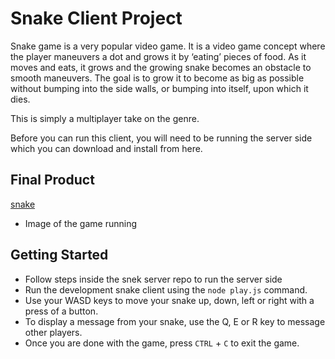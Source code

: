 # Snake Client Project

Snake game is a very popular video game. It is a video game concept where the player maneuvers a dot and grows it by ‘eating’ pieces of food. As it moves and eats, it grows and the growing snake becomes an obstacle to smooth maneuvers. The goal is to grow it to become as big as possible without bumping into the side walls, or bumping into itself, upon which it dies.

This is simply a multiplayer take on the genre.

Before you can run this client, you will need to be running the server side which you can download and install from here. 

## Final Product

[snake](https://user-images.githubusercontent.com/124003437/233255591-de185c45-cbc7-4117-bfe3-c680e50378a9.png)

- Image of the game running


## Getting Started

- Follow steps inside the snek server repo to run the server side
- Run the development snake client using the `node play.js` command.
- Use your WASD keys to move your snake up, down, left or right with a  press of a button.
- To display a message from your snake, use the Q, E or R key to message other players.
- Once you are done with the game, press `CTRL` + `C` to exit the game.

